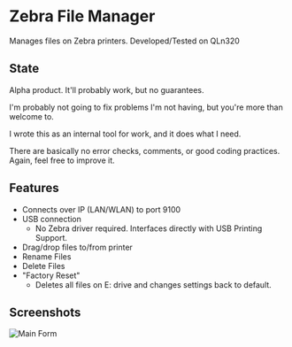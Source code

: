 # Zebra File Manager
Manages files on Zebra printers. Developed/Tested on QLn320

## State ##
Alpha product. It'll probably work, but no guarantees.

I'm probably not going to fix problems I'm not having, but you're more than welcome to.

I wrote this as an internal tool for work, and it does what I need.

There are basically no error checks, comments, or good coding practices. Again, feel free to improve it.

## Features ##
- Connects over IP (LAN/WLAN) to port 9100
- USB connection
  - No Zebra driver required. Interfaces directly with USB Printing Support.
- Drag/drop files to/from printer
- Rename Files
- Delete Files
- "Factory Reset"
  - Deletes all files on E: drive and changes settings back to default.

## Screenshots ##
![Main Form](/../screenshots/MainForm.png?raw=true "Main Form")
